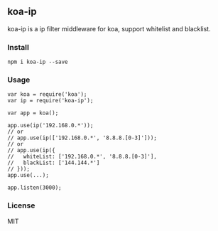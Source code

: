 ## koa-ip

koa-ip is a ip filter middleware for koa, support whitelist and blacklist.

### Install

    npm i koa-ip --save

### Usage

```
var koa = require('koa');
var ip = require('koa-ip');

var app = koa();

app.use(ip('192.168.0.*'));
// or
// app.use(ip(['192.168.0.*', '8.8.8.[0-3]']));
// or
// app.use(ip({
//   whiteList: ['192.168.0.*', '8.8.8.[0-3]'],
//   blackList: ['144.144.*']
// }));
app.use(...);

app.listen(3000);
```

### License

MIT